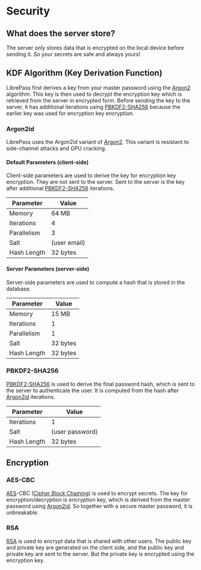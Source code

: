 # Security

## What does the server store?

The server only stores data that is encrypted on the local device before sending it.
So your secrets are safe and always yours!

## KDF Algorithm (Key Derivation Function)

LibrePass first derives a key from your master password using the [Argon2](#argon2id) algorithm.
This key is then used to decrypt the encryption key which is retrieved from the server in encrypted form.
Before sending the key to the server, it has additional iterations using [PBKDF2-SHA256](#pbkdf2-sha256)
because the earlier key was used for encryption key encryption.

### Argon2id

LibrePass uses the Argon2id variant of [Argon2](https://en.wikipedia.org/wiki/Argon2). 
This variant is resistant to side-channel attacks and GPU cracking.

#### Default Parameters (client-side)

Client-side parameters are used to derive the key for encryption key encryption.
They are not sent to the server. Sent to the server is the key after additional [PBKDF2-SHA256](#pbkdf2-sha256) iterations.

| Parameter   | Value        |
|-------------|--------------|
| Memory      | 64 MB        |
| Iterations  | 4            |
| Parallelism | 3            |
| Salt        | (user email) |
| Hash Length | 32 bytes     |

#### Server Parameters (server-side)

Server-side parameters are used to compute a hash that is stored in the database.

| Parameter   | Value    |
|-------------|----------|
| Memory      | 15 MB    |
| Iterations  | 1        |
| Parallelism | 1        |
| Salt        | 32 bytes |
| Hash Length | 32 bytes |

### PBKDF2-SHA256

[PBKDF2-SHA256](https://en.wikipedia.org/wiki/PBKDF2) is used to derive the final password hash, which is sent to the server to authenticate the user.
It is computed from the hash after [Argon2id](#argon2id) iterations.

| Parameter   | Value           |
|-------------|-----------------|
| Iterations  | 1               |
| Salt        | (user password) |
| Hash Length | 32 bytes        |

## Encryption

### AES-CBC

[AES](https://en.wikipedia.org/wiki/Advanced_Encryption_Standard)-CBC 
([Cipher Block Chaining](https://en.wikipedia.org/wiki/Block_cipher_mode_of_operation#Cipher_block_chaining_(CBC)))
is used to encrypt secrets. The key for encryption/decryption is encryption key, 
which is derived from the master password using [Argon2id](#argon2id).
So together with a secure master password, it is unbreakable.

### RSA

[RSA](https://en.wikipedia.org/wiki/RSA_(cryptosystem)) is used to encrypt data that is shared with other users.
The public key and private key are generated on the client side, and the public key and private key are sent to the server.
But the private key is encrypted using the encryption key.
